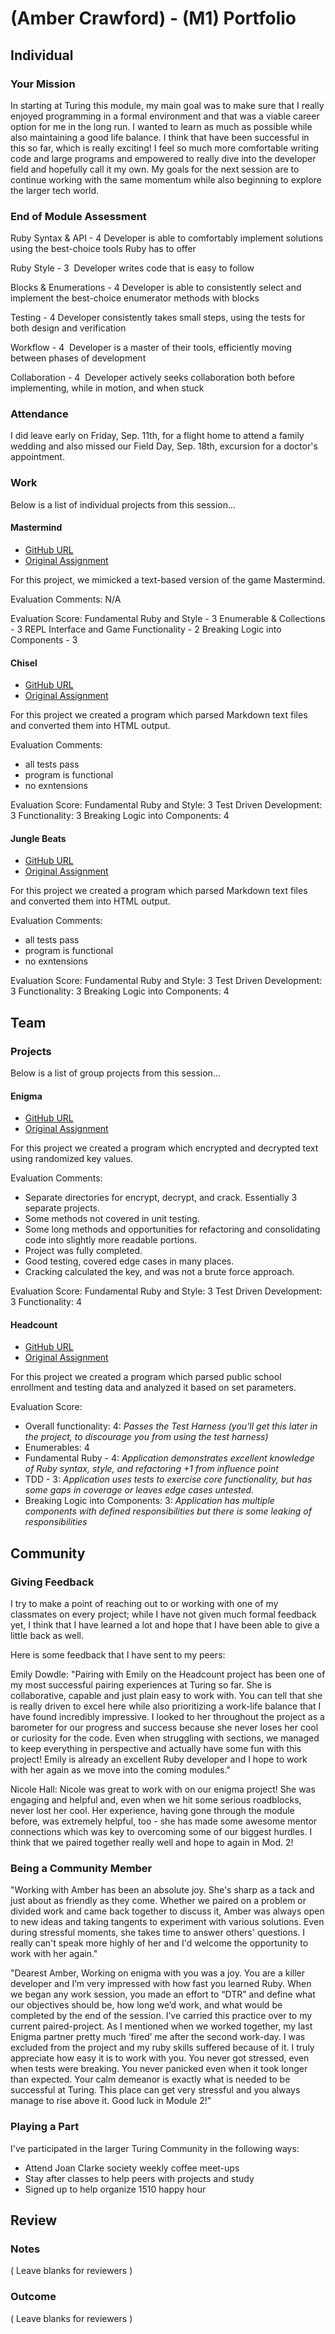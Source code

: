 
# (Amber Crawford) - (M1) Portfolio

## Individual

### Your Mission

In starting at Turing this module, my main goal was to make sure that I really enjoyed programming in a formal environment and that was a viable career option for me in the long run. I wanted to learn as much as possible while also maintaining a good life balance.  I think that have been successful in this so far, which is really exciting!  I feel so much more comfortable writing code and large programs and empowered to really dive into the developer field and hopefully call it my own. My goals for the next session are to continue working with the same momentum while also beginning to explore the larger tech world.

### End of Module Assessment

Ruby Syntax & API - 4
  Developer is able to comfortably implement solutions using the best-choice tools Ruby has to offer

Ruby Style - 3
​ Developer writes code that is easy to follow

Blocks & Enumerations - 4
  ​Developer is able to consistently select and implement the best-choice enumerator methods with blocks

Testing - 4
  ​Developer consistently takes small steps, using the tests for both design and verification

Workflow - 4
​ Developer is a master of their tools, efficiently moving between phases of development

Collaboration - 4
​ Developer actively seeks collaboration both before implementing, while in motion, and when stuck


### Attendance

I did leave early on Friday, Sep. 11th, for a flight home to attend a family wedding and also missed our Field Day, Sep. 18th, excursion for a doctor's appointment.

### Work

Below is a list of individual projects from this session...

#### Mastermind

* [GitHub URL](https://github.com/amcrawford/mastermind_project/blob/master/mastermind.rb)
* [Original Assignment](https://github.com/turingschool/curriculum/blob/master/source/projects/mastermind.markdown)

For this project, we mimicked a text-based version of the game Mastermind.

Evaluation Comments: N/A

Evaluation Score:
  Fundamental Ruby and Style - 3
  Enumerable & Collections - 3
  REPL Interface and Game Functionality - 2
  Breaking Logic into Components - 3

#### Chisel

* [GitHub URL](http://github.com/amcrawford/chisel)
* [Original Assignment](https://github.com/turingschool/curriculum/blob/master/source/projects/chisel.markdown)

For this project we created a program which parsed Markdown text files and converted them into HTML output.

Evaluation Comments:
* all tests pass
* program is functional
* no exntensions

Evaluation Score:
Fundamental Ruby and Style: 3
Test Driven Development: 3
Functionality: 3
Breaking Logic into Components: 4

#### Jungle Beats

* [GitHub URL](https://github.com/amcrawford/linked_list_beats)
* [Original Assignment](https://github.com/turingschool/curriculum/blob/master/source/projects/chisel.markdown)

For this project we created a program which parsed Markdown text files and converted them into HTML output.

Evaluation Comments:
* all tests pass
* program is functional
* no exntensions

Evaluation Score:
Fundamental Ruby and Style: 3
Test Driven Development: 3
Functionality: 3
Breaking Logic into Components: 4


## Team

### Projects

Below is a list of group projects from this session...

#### Enigma

* [GitHub URL](https://github.com/amcrawford/enigma)
* [Original Assignment](https://github.com/turingschool/enigma)

For this project we created a program which encrypted and decrypted text using randomized key values.

Evaluation Comments:
* Separate directories for encrypt, decrypt, and crack. Essentially 3 separate projects.
* Some methods not covered in unit testing.
* Some long methods and opportunities for refactoring and consolidating code into slightly
more readable portions.
* Project was fully completed.
* Good testing, covered edge cases in many places.
* Cracking calculated the key, and was not a brute force approach.

Evaluation Score:
Fundamental Ruby and Style: 3
Test Driven Development: 3
Functionality: 4

#### Headcount
* [GitHub URL](https://github.com/amcrawford/enigma)
* [Original Assignment](https://github.com/turingschool/curriculum/blob/master/source/projects/headcount.markdown)

For this project we created a program which parsed public school enrollment and testing data and analyzed it based on set parameters.

Evaluation Score:

* Overall functionality: 4: *Passes the Test Harness (you'll get this later in the project, to discourage you from using the test harness)*
* Enumerables: 4
* Fundamental Ruby - 4: *Application demonstrates excellent knowledge of Ruby syntax, style, and refactoring +1 from influence point*
* TDD - 3: *Application uses tests to exercise core functionality, but has some gaps in coverage or leaves edge cases untested.*
* Breaking Logic into Components: 3: *Application has multiple components with defined responsibilities but there is some leaking of responsibilities*



## Community

### Giving Feedback

I try to make a point of reaching out to or working with one of my classmates on every project; while I have not given much formal feedback yet, I think that I have learned a lot and hope that I have been able to give a little back as well.

Here is some feedback that I have sent to my peers:

Emily Dowdle:
"Pairing with Emily on the Headcount project has been one of my most successful pairing experiences at Turing so far. She is collaborative, capable and just plain easy to work with. You can tell that she is really driven to excel here while also prioritizing a work-life balance that I have found incredibly impressive. I looked to her throughout the project as a barometer for our progress and success because she never loses her cool or curiosity for the code. Even when struggling with sections, we managed to keep everything in perspective and actually have some fun with this project! Emily is already an excellent Ruby developer and I hope to work with her again as we move into the coming modules."

Nicole Hall: Nicole was great to work with on our enigma project! She was engaging and helpful and, even when we hit some serious roadblocks, never lost her cool. Her experience, having gone through the module before, was extremely helpful, too - she has made some awesome mentor connections which was key to overcoming some of our biggest hurdles.  I think that we paired together really well and hope to again in Mod. 2!


### Being a Community Member

"Working with Amber has been an absolute joy. She's sharp as a tack and just about as friendly as they come. Whether we paired on a problem or divided work and  came back together to discuss it, Amber was always open to new ideas and taking tangents to experiment with various solutions. Even during stressful moments, she takes time to answer others' questions. I really can't speak more highly of her and I'd welcome the opportunity to work with her again."

"Dearest Amber, Working on enigma with you was a joy.  You are a killer developer and I’m very impressed with how fast you learned Ruby.  When we began any work session, you made an effort to “DTR” and define what our objectives should be, how long we’d work, and what would be completed by the end of the session.  I’ve carried this practice over to my current paired-project.  As I mentioned when we worked together, my last Enigma partner pretty much ‘fired’ me after the second work-day.  I was excluded from the project and my ruby skills suffered because of it.  I truly appreciate how easy it is to work with you.  You never got stressed, even when tests were breaking.  You never panicked even when it took longer than expected.  Your calm demeanor is exactly what is needed to be successful at Turing.  This place can get very stressful and you always manage to rise above it.   Good luck in Module 2!"


### Playing a Part

I've participated in the larger Turing Community in the following ways:
* Attend Joan Clarke society weekly coffee meet-ups
* Stay after classes to help peers with projects and study
* Signed up to help organize 1510 happy hour


## Review

### Notes

( Leave blanks for reviewers )

### Outcome

( Leave blanks for reviewers )
